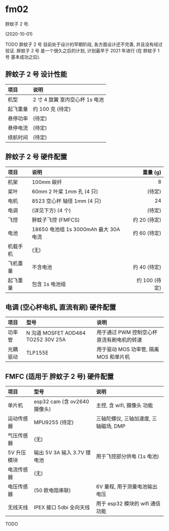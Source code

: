 # fm02
胖蚊子 2 号.

(2020-10-01)

TODO
胖蚊子 2 号 目前处于设计的早期阶段, 各方面设计还不完善, 并且没有经过验证.
胖蚊子 2 号 是一个很久之后的计划, 计划最早于 2021 年进行 (在 胖蚊子 1 号 基本成功之后).


## 胖蚊子 2 号 设计性能

| 项目 | 说明 |
| :--- | :--- |
| 机型 | 2 寸 4 旋翼 室内空心杯 1s 电池 |
| 起飞重量 | 约 100 克 (待定) |
| 悬停功率 | (待定) |
| 悬停电流 | (待定) |
| 续航时间 | (待定) |


## 胖蚊子 2 号 硬件配置

| 项目 | 说明 | 重量 (g) |
| :-- | :---- | -------: |
| 机架 | 100mm 碳纤 | 8 |
| 桨叶 | 60mm 2 叶桨 1mm 孔 (4 只) | (待定) |
| 电机 | 8523 空心杯 轴径 1mm (4 只) | 24 |
| 电调 | (详见下方) (4 个) | (待定) |
| 飞控 | 胖蚊子飞控 (FMFCS) | 约 20 (待定) |
| 电池 | 18650 电池组 1s 3000mAh 最大 30A 电流 | 约 60 (待定) |
| 机载手机 | (无) | |
| 飞机重量 | 不含电池 | 约 40 (待定) |
| 起飞重量 | 包含 1s 电池组 | 约 100 (待定) |


## 电调 (空心杯电机, 直流有刷) 硬件配置

| 项目 | 型号 | 说明 |
| :--- | :--- | :--- |
| 功率管 | N 沟道 MOSFET AOD484 TO252 30V 25A | 用于通过 PWM 控制空心杯直流有刷电机的转速 |
| 光耦驱动 | TLP155E | 用于驱动 MOS 功率管, 隔离 MOS 和单片机 |


## FMFC (适用于 胖蚊子 2 号) 硬件配置

| 项目 | 型号 | 说明 |
| :--- | :--- | :--- |
| 单片机 | esp32 cam (含 ov2640 摄像头) | 主控, 含 wifi, 摄像头 功能 |
| 运动传感器 | MPU9255 (待定) | 三轴陀螺仪, 三轴加速度, 三轴磁场, DMP |
| 气压传感器 | (无) | |
| 5V 升压模块 | 输出 5V 3A 输入 3.7V 锂电池 | 用于飞控部分供电 (1s 电池) |
| 电流传感器 | (无) | |
| 电压传感器 | (50 欧电阻串联) | 6V 量程, 用于测量电池输出电压 |
| 无线天线 | IPEX 接口 5dbi 全向天线 | 用于 esp32 模块的 wifi 通信功能 |


TODO
